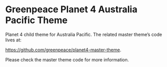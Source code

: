 # Greenpeace Planet 4 Australia Pacific Theme

Planet 4 child theme for Australia Pacific. The related master theme’s code lives at:

https://github.com/greenpeace/planet4-master-theme.

Please check the master theme code for more information. 
